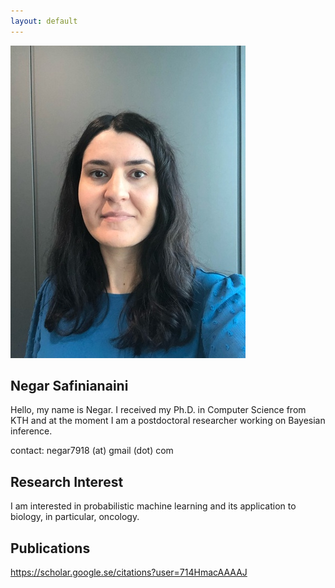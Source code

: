 ```yaml
---
layout: default
---
```


<img src="me.jpeg">

## Negar Safinianaini

Hello, my name is Negar. I received my Ph.D. in Computer Science from KTH and at the moment I am a postdoctoral researcher working on Bayesian inference.

contact: negar7918 (at) gmail (dot) com

## Research Interest

I am interested in probabilistic machine learning and its application to biology, in particular, oncology.


## Publications

https://scholar.google.se/citations?user=714HmacAAAAJ

